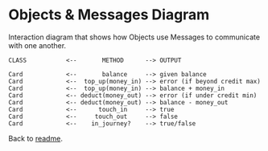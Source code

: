 # Objects & Messages Diagram

Interaction diagram that shows how Objects use Messages to communicate with one another.
```
CLASS           <--       METHOD      --> OUTPUT

Card            <--       balance     --> given balance
Card            <--  top_up(money_in) --> error (if beyond credit max)
Card            <--  top_up(money_in) --> balance + money_in
Card            <-- deduct(money_out) --> error (if under credit min)
Card            <-- deduct(money_out) --> balance - money_out
Card            <--      touch_in     --> true
Card            <--     touch_out     --> false
Card            <--    in_journey?    --> true/false
```
Back to [readme](README.md).
